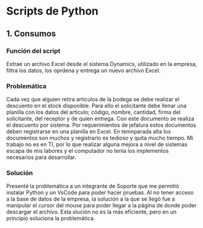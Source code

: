 # Scripts de Python
## 1. Consumos
### Función del script
Extrae un archivo Excel desde el sistema Dynamics, utilizado en la empresa, filtra los datos, los oprdena y entrega un nuevo archivo Excel.

### Problemática
Cada vez que alguien retira artículos de la bodega se debe realizar el descuento en el stock disponible. Para ello el solicitante debe llenar una planilla con los datos del artículo; 
código, nombre, cantidad, firma del solicitante, del receptor y de quien entrega.
Con este documento se realiza el descuento por sistema.
Por requerimientos de jefatura estos documentos deben registrarse en una planilla en Excel. En temnparada alta los documentos son muchos y registrarlo es tedioso y quita mucho tiempo.
Mi trabajo no es en TI, por lo que realizar alguna mejora a nivel de sistemas escapa de mis labores y el computador no tenía los implementos necesarios para desarrollar.

### Solución
Presenté la problemática a un integrante de Soporte que me permitió instalar Python y un VsCode para poder hacer pruebas.
Al no tener acceso a la base de datos de la empresa, la solución a la que se llegó fue a manipular el cursor del mouse para poder llegar a la página de donde poder descargar el archivo.
Esta slución no es la más eficiente, pero en un principio soluciona la problemática. 

